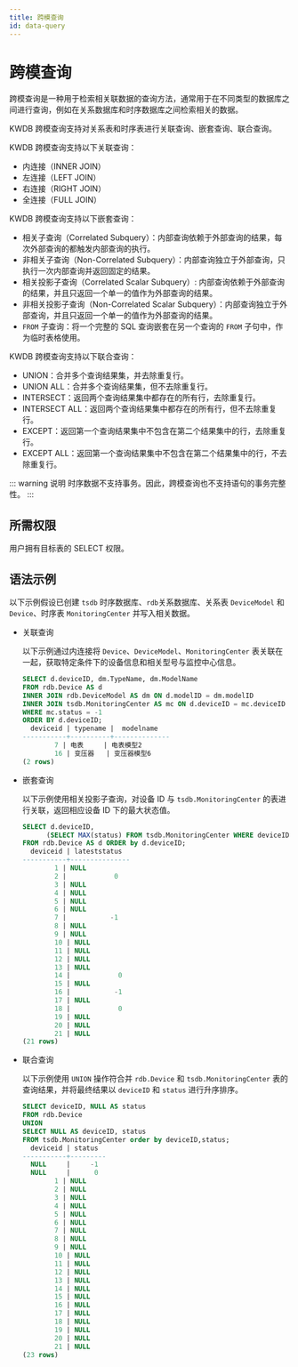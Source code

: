 ```yaml
---
title: 跨模查询
id: data-query
---
```



# 跨模查询

跨模查询是一种用于检索相关联数据的查询方法，通常用于在不同类型的数据库之间进行查询，例如在关系数据库和时序数据库之间检索相关的数据。

KWDB 跨模查询支持对关系表和时序表进行关联查询、嵌套查询、联合查询。

KWDB 跨模查询支持以下关联查询：

- 内连接（INNER JOIN）
- 左连接（LEFT JOIN）
- 右连接（RIGHT JOIN）
- 全连接（FULL JOIN）

KWDB 跨模查询支持以下嵌套查询：

- 相关子查询（Correlated Subquery）：内部查询依赖于外部查询的结果，每次外部查询的都触发内部查询的执行。
- 非相关子查询（Non-Correlated Subquery）：内部查询独立于外部查询，只执行一次内部查询并返回固定的结果。
- 相关投影子查询（Correlated Scalar Subquery）: 内部查询依赖于外部查询的结果，并且只返回一个单一的值作为外部查询的结果。
- 非相关投影子查询（Non-Correlated Scalar Subquery）：内部查询独立于外部查询，并且只返回一个单一的值作为外部查询的结果。
- `FROM` 子查询：将一个完整的 SQL 查询嵌套在另一个查询的 `FROM` 子句中，作为临时表格使用。

KWDB 跨模查询支持以下联合查询：

- UNION：合并多个查询结果集，并去除重复行。
- UNION ALL：合并多个查询结果集，但不去除重复行。
- INTERSECT：返回两个查询结果集中都存在的所有行，去除重复行。
- INTERSECT ALL：返回两个查询结果集中都存在的所有行，但不去除重复行。
- EXCEPT：返回第一个查询结果集中不包含在第二个结果集中的行，去除重复行。
- EXCEPT ALL：返回第一个查询结果集中不包含在第二个结果集中的行，不去除重复行。

::: warning 说明
时序数据不支持事务。因此，跨模查询也不支持语句的事务完整性。
:::

## 所需权限

用户拥有目标表的 SELECT 权限。

## 语法示例

以下示例假设已创建 `tsdb` 时序数据库、`rdb`关系数据库、关系表 `DeviceModel` 和 `Device`、时序表 `MonitoringCenter` 并写入相关数据。

- 关联查询

    以下示例通过内连接将 `Device`、`DeviceModel`、`MonitoringCenter` 表关联在一起，获取特定条件下的设备信息和相关型号与监控中心信息。

    ```sql
    SELECT d.deviceID, dm.TypeName, dm.ModelName
    FROM rdb.Device AS d
    INNER JOIN rdb.DeviceModel AS dm ON d.modelID = dm.modelID
    INNER JOIN tsdb.MonitoringCenter AS mc ON d.deviceID = mc.deviceID
    WHERE mc.status = -1
    ORDER BY d.deviceID;
      deviceid | typename |  modelname
    -----------+----------+--------------
            7 | 电表     | 电表模型2
            16 | 变压器   | 变压器模型6
    (2 rows)
    ```

- 嵌套查询

    以下示例使用相关投影子查询，对设备 ID 与 `tsdb.MonitoringCenter` 的表进行关联，返回相应设备 ID 下的最大状态值。

    ```sql
    SELECT d.deviceID,
          (SELECT MAX(status) FROM tsdb.MonitoringCenter WHERE deviceID = d.deviceID) AS LatestStatus
    FROM rdb.Device AS d ORDER by d.deviceID;
      deviceid | lateststatus
    -----------+---------------
            1 | NULL
            2 |            0
            3 | NULL
            4 | NULL
            5 | NULL
            6 | NULL
            7 |           -1
            8 | NULL
            9 | NULL
            10 | NULL
            11 | NULL
            12 | NULL
            13 | NULL
            14 |            0
            15 | NULL
            16 |           -1
            17 | NULL
            18 |            0
            19 | NULL
            20 | NULL
            21 | NULL
    (21 rows)
    ```

- 联合查询

    以下示例使用 `UNION` 操作符合并 `rdb.Device` 和 `tsdb.MonitoringCenter` 表的查询结果，并将最终结果以 `deviceID` 和 `status` 进行升序排序。

    ```sql
    SELECT deviceID, NULL AS status
    FROM rdb.Device
    UNION
    SELECT NULL AS deviceID, status
    FROM tsdb.MonitoringCenter order by deviceID,status;
      deviceid | status
    -----------+---------
      NULL     |     -1
      NULL     |      0
            1 | NULL
            2 | NULL
            3 | NULL
            4 | NULL
            5 | NULL
            6 | NULL
            7 | NULL
            8 | NULL
            9 | NULL
            10 | NULL
            11 | NULL
            12 | NULL
            13 | NULL
            14 | NULL
            15 | NULL
            16 | NULL
            17 | NULL
            18 | NULL
            19 | NULL
            20 | NULL
            21 | NULL
    (23 rows)
    ```
